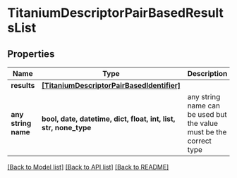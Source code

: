 # TitaniumDescriptorPairBasedResultsList


## Properties
Name | Type | Description | Notes
------------ | ------------- | ------------- | -------------
**results** | [**[TitaniumDescriptorPairBasedIdentifier]**](TitaniumDescriptorPairBasedIdentifier.md) |  | [optional] 
**any string name** | **bool, date, datetime, dict, float, int, list, str, none_type** | any string name can be used but the value must be the correct type | [optional]

[[Back to Model list]](../README.md#documentation-for-models) [[Back to API list]](../README.md#documentation-for-api-endpoints) [[Back to README]](../README.md)


